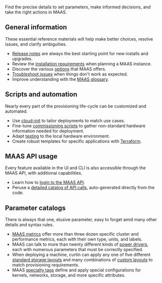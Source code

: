 Find the precise details to set parameters, make informed decisions, and take the right actions in MAAS.

## General information

These essential reference materials will help make better choices, resolve issues, and clarify ambiguities. 

- [Release notes](https://maas.io/docs/release-notes-and-upgrade-instructions) are always the best starting point for new installs and upgrades.
- Review the [installation requirements](https://maas.io/docs/installation-requirements) when planning a MAAS instance.
- Discover the various [options](https://maas.io/docs/configuration-reference) that MAAS offers.
- [Troubleshoot issues](https://maas.io/docs/maas-troubleshooting-guide) when things don't work as expected.
- Improve understanding with the [MAAS glossary](https://maas.io/docs/reference-maas-glossary).

## Scripts and automation

Nearly every part of the provisioning life-cycle can be customized and automated.

- Use [cloud-init](https://maas.io/docs/how-to-use-cloud-init-with-maas) to tailor  deployments to match use cases.
- Fine-tune [commissioning scripts](https://maas.io/docs/reference-commissioning-scripts) to gather non-standard hardware information needed for deployment.
- Adapt [testing](https://maas.io/docs/reference-hardware-test-scripts) to the local hardware environment.
- Create robust templates for specific applications with [Terraform](https://maas.io/docs/reference-terraform).

## MAAS API usage

Every feature available in the UI and CLI is also accessible through the MAAS API, with additional capabilities.

- Learn how to [login to the MAAS API](https://maas.io/docs/how-to-authenticate-to-the-maas-api).
- Peruse a [detailed catalog of API calls](https://maas.io/docs/api), auto-generated directly from the code.

## Parameter catalogs

There is always that one, elusive parameter, easy to forget amid many other details and syntax rules. 

- [MAAS metrics](https://maas.io/docs/reference-maas-metrics) offer more than three dozen specific cluster and performance metrics, each with their own type, units, and labels.
- MAAS can talk to more than twenty different kinds of [power drivers](https://maas.io/docs/reference-power-drivers), each with numerous parameters that must be correctly specified.
- When deploying a machine, curtin can apply any one of five different [standard storage layouts](https://maas.io/docs/reference-maas-storage#p-17455-standard-storage-layouts) and many combinations of [custom layouts](https://maas.io/docs/reference-maas-storage#p-17455-custom-storage-layouts) to match provisioning requirements.
- MAAS [specialty tags](https://maas.io/docs/reference-device-labels) define and apply special configurations for kernels, networks, storage, and more specific attributes.
